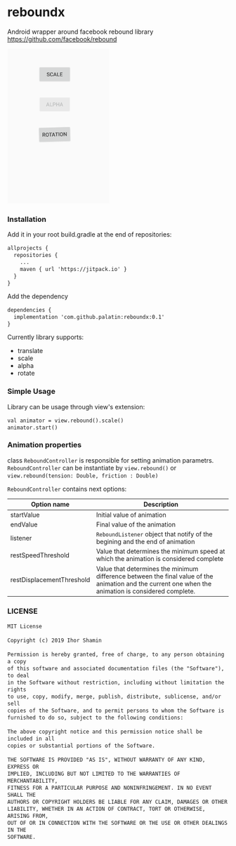 # reboundx

Android wrapper around facebook rebound library https://github.com/facebook/rebound

<img src="/present.gif" alt="sample" title="sample" />

### Installation

Add it in your root build.gradle at the end of repositories:
```
allprojects {
  repositories {
    ...	
    maven { url 'https://jitpack.io' }
  }
}
```

Add the dependency
```
dependencies {
  implementation 'com.github.palatin:reboundx:0.1'
}
```

Currently library supports:

+ translate
+ scale
+ alpha
+ rotate

### Simple Usage

Library can be usage through view's extension:
```
val animator = view.rebound().scale()
animator.start()
```

### Animation properties
class ```ReboundController``` is responsible for setting animation parametrs. ```ReboundController``` can be instantiate by ```view.rebound()``` or ```view.rebound(tension: Double, friction : Double)```

```ReboundController``` contains next options:

| Option name        |    Description   |
| ------------- | ------------- |
| startValue         | Initial value of animation    |
| endValue           | Final value of the animation  |
| listener           | ```ReboundListener``` object that notify of the begining and the end of animation  |
| restSpeedThreshold | Value that determines the minimum speed at which the animation is considered complete  |
| restDisplacementThreshold | Value that determines the minimum difference between the final value of the animation and the current one when the animation is considered complete.  |

### LICENSE

```
MIT License

Copyright (c) 2019 Ihor Shamin

Permission is hereby granted, free of charge, to any person obtaining a copy
of this software and associated documentation files (the "Software"), to deal
in the Software without restriction, including without limitation the rights
to use, copy, modify, merge, publish, distribute, sublicense, and/or sell
copies of the Software, and to permit persons to whom the Software is
furnished to do so, subject to the following conditions:

The above copyright notice and this permission notice shall be included in all
copies or substantial portions of the Software.

THE SOFTWARE IS PROVIDED "AS IS", WITHOUT WARRANTY OF ANY KIND, EXPRESS OR
IMPLIED, INCLUDING BUT NOT LIMITED TO THE WARRANTIES OF MERCHANTABILITY,
FITNESS FOR A PARTICULAR PURPOSE AND NONINFRINGEMENT. IN NO EVENT SHALL THE
AUTHORS OR COPYRIGHT HOLDERS BE LIABLE FOR ANY CLAIM, DAMAGES OR OTHER
LIABILITY, WHETHER IN AN ACTION OF CONTRACT, TORT OR OTHERWISE, ARISING FROM,
OUT OF OR IN CONNECTION WITH THE SOFTWARE OR THE USE OR OTHER DEALINGS IN THE
SOFTWARE.
```
